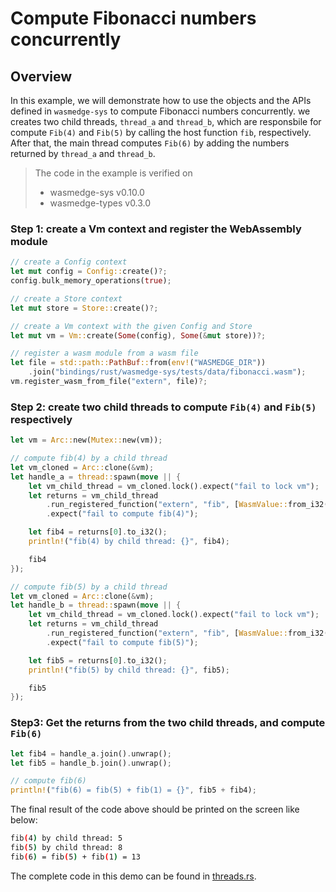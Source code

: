 # Compute Fibonacci numbers concurrently

## Overview

In this example, we will demonstrate how to use the objects and the APIs defined in `wasmedge-sys` to compute Fibonacci numbers concurrently. we creates two child threads, `thread_a` and `thread_b`, which are responsbile for compute `Fib(4)` and `Fib(5)` by calling the host function `fib`, respectively. After that, the main thread computes `Fib(6)` by adding the numbers returned by `thread_a` and `thread_b`.

> The code in the example is verified on
>
> * wasmedge-sys v0.10.0
> * wasmedge-types v0.3.0

### Step 1: create a Vm context and register the WebAssembly module

  ```rust
  // create a Config context
  let mut config = Config::create()?;
  config.bulk_memory_operations(true);

  // create a Store context
  let mut store = Store::create()?;

  // create a Vm context with the given Config and Store
  let mut vm = Vm::create(Some(config), Some(&mut store))?;

  // register a wasm module from a wasm file
  let file = std::path::PathBuf::from(env!("WASMEDGE_DIR"))
      .join("bindings/rust/wasmedge-sys/tests/data/fibonacci.wasm");
  vm.register_wasm_from_file("extern", file)?;

  ```

### Step 2: create two child threads to compute `Fib(4)` and `Fib(5)` respectively

  ```rust
  let vm = Arc::new(Mutex::new(vm));

  // compute fib(4) by a child thread
  let vm_cloned = Arc::clone(&vm);
  let handle_a = thread::spawn(move || {
      let vm_child_thread = vm_cloned.lock().expect("fail to lock vm");
      let returns = vm_child_thread
          .run_registered_function("extern", "fib", [WasmValue::from_i32(4)])
          .expect("fail to compute fib(4)");

      let fib4 = returns[0].to_i32();
      println!("fib(4) by child thread: {}", fib4);

      fib4
  });

  // compute fib(5) by a child thread
  let vm_cloned = Arc::clone(&vm);
  let handle_b = thread::spawn(move || {
      let vm_child_thread = vm_cloned.lock().expect("fail to lock vm");
      let returns = vm_child_thread
          .run_registered_function("extern", "fib", [WasmValue::from_i32(5)])
          .expect("fail to compute fib(5)");

      let fib5 = returns[0].to_i32();
      println!("fib(5) by child thread: {}", fib5);

      fib5
  });

  ```

### Step3: Get the returns from the two child threads, and compute `Fib(6)`

  ```Rust
  let fib4 = handle_a.join().unwrap();
  let fib5 = handle_b.join().unwrap();

  // compute fib(6)
  println!("fib(6) = fib(5) + fib(1) = {}", fib5 + fib4);
  ```

The final result of the code above should be printed on the screen like below:

```bash
fib(4) by child thread: 5
fib(5) by child thread: 8
fib(6) = fib(5) + fib(1) = 13
```

The complete code in this demo can be found in [threads.rs](https://github.com/WasmEdge/WasmEdge/blob/master/bindings/rust/wasmedge-sys/examples/threads.rs).
